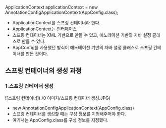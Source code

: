 
ApplicationContext applicationContext = new AnnotationConfigApplicationContext(AppConfig.class);

- ApplicationContext를 스프링 컨테이너라 한다.
- ApplicationContext는 인터페이스
- 스프링 컨테이너는 XML 기반으로 만들 수 있고, 애노테이션 기반의 자바 설정 클래스로 만들 수 있다.
- AppConfig를 사용했던 방식이 애노테이션 기반의 자바 설정 클래스로 스프핑 컨테이너를 만든 것이다.

## 스프링 컨테이너의 생성 과정

### 1.스프링 컨테이너 생성 

![스프링 컨테이너](./0 이미지/스프링 컨테이너 생성.JPG)
- new AnnotationConfigApplicationContext(AppConfig.class)
- 스프링 컨테이너를 생성할 때는 구성 정보를 지정해주어야 한다.
- 여기서는 AppConfig.class를 구성 정보를 지정했다.

